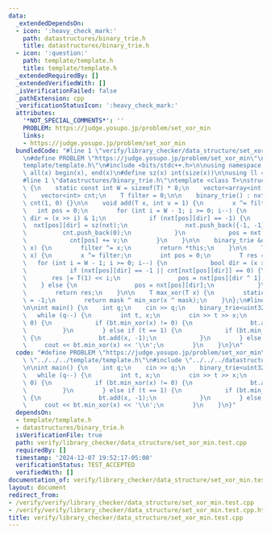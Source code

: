 ```yaml
---
data:
  _extendedDependsOn:
  - icon: ':heavy_check_mark:'
    path: datastructures/binary_trie.h
    title: datastructures/binary_trie.h
  - icon: ':question:'
    path: template/template.h
    title: template/template.h
  _extendedRequiredBy: []
  _extendedVerifiedWith: []
  _isVerificationFailed: false
  _pathExtension: cpp
  _verificationStatusIcon: ':heavy_check_mark:'
  attributes:
    '*NOT_SPECIAL_COMMENTS*': ''
    PROBLEM: https://judge.yosupo.jp/problem/set_xor_min
    links:
    - https://judge.yosupo.jp/problem/set_xor_min
  bundledCode: "#line 1 \"verify/library_checker/data_structure/set_xor_min.test.cpp\"\
    \n#define PROBLEM \"https://judge.yosupo.jp/problem/set_xor_min\"\n\n#line 1 \"\
    template/template.h\"\n#include <bits/stdc++.h>\n\nusing namespace std;\n\n#define\
    \ all(x) begin(x), end(x)\n#define sz(x) int(size(x))\n\nusing ll = long long;\n\
    #line 1 \"datastructures/binary_trie.h\"\ntemplate <class T>\nstruct binary_trie\
    \ {\n    static const int W = sizeof(T) * 8;\n    vector<array<int, 2>> nxt;\n\
    \    vector<int> cnt;\n    T filter = 0;\n\n    binary_trie() : nxt(1, {-1, -1}),\
    \ cnt(1, 0) {}\n\n    void add(T x, int v = 1) {\n        x ^= filter;\n     \
    \   int pos = 0;\n        for (int i = W - 1; i >= 0; i--) {\n            bool\
    \ dir = (x >> i) & 1;\n            if (nxt[pos][dir] == -1) {\n              \
    \  nxt[pos][dir] = sz(nxt);\n                nxt.push_back({-1, -1});\n      \
    \          cnt.push_back(0);\n            }\n            pos = nxt[pos][dir];\n\
    \            cnt[pos] += v;\n        }\n    }\n\n    binary_trie &operator^=(T\
    \ x) {\n        filter ^= x;\n        return *this;\n    }\n\n    T min_xor(T\
    \ x) {\n        x ^= filter;\n        int pos = 0;\n        T res = 0;\n     \
    \   for (int i = W - 1; i >= 0; i--) {\n            bool dir = (x >> i) & 1;\n\
    \            if (nxt[pos][dir] == -1 || cnt[nxt[pos][dir]] == 0) {\n         \
    \       res |= T(1) << i;\n                pos = nxt[pos][dir ^ 1];\n        \
    \    } else {\n                pos = nxt[pos][dir];\n            }\n        }\n\
    \        return res;\n    }\n\n    T max_xor(T x) {\n        static const T mask\
    \ = -1;\n        return mask ^ min_xor(x ^ mask);\n    }\n};\n#line 5 \"verify/library_checker/data_structure/set_xor_min.test.cpp\"\
    \n\nint main() {\n    int q;\n    cin >> q;\n    binary_trie<uint32_t> bt;\n \
    \   while (q--) {\n        int t, x;\n        cin >> t >> x;\n        if (t ==\
    \ 0) {\n            if (bt.min_xor(x) != 0) {\n                bt.add(x);\n  \
    \          }\n        } else if (t == 1) {\n            if (bt.min_xor(x) == 0)\
    \ {\n                bt.add(x, -1);\n            }\n        } else {\n       \
    \     cout << bt.min_xor(x) << '\\n';\n        }\n    }\n}\n"
  code: "#define PROBLEM \"https://judge.yosupo.jp/problem/set_xor_min\"\n\n#include\
    \ \"../../../template/template.h\"\n#include \"../../../datastructures/binary_trie.h\"\
    \n\nint main() {\n    int q;\n    cin >> q;\n    binary_trie<uint32_t> bt;\n \
    \   while (q--) {\n        int t, x;\n        cin >> t >> x;\n        if (t ==\
    \ 0) {\n            if (bt.min_xor(x) != 0) {\n                bt.add(x);\n  \
    \          }\n        } else if (t == 1) {\n            if (bt.min_xor(x) == 0)\
    \ {\n                bt.add(x, -1);\n            }\n        } else {\n       \
    \     cout << bt.min_xor(x) << '\\n';\n        }\n    }\n}"
  dependsOn:
  - template/template.h
  - datastructures/binary_trie.h
  isVerificationFile: true
  path: verify/library_checker/data_structure/set_xor_min.test.cpp
  requiredBy: []
  timestamp: '2024-12-07 19:52:17-05:00'
  verificationStatus: TEST_ACCEPTED
  verifiedWith: []
documentation_of: verify/library_checker/data_structure/set_xor_min.test.cpp
layout: document
redirect_from:
- /verify/verify/library_checker/data_structure/set_xor_min.test.cpp
- /verify/verify/library_checker/data_structure/set_xor_min.test.cpp.html
title: verify/library_checker/data_structure/set_xor_min.test.cpp
---
```

